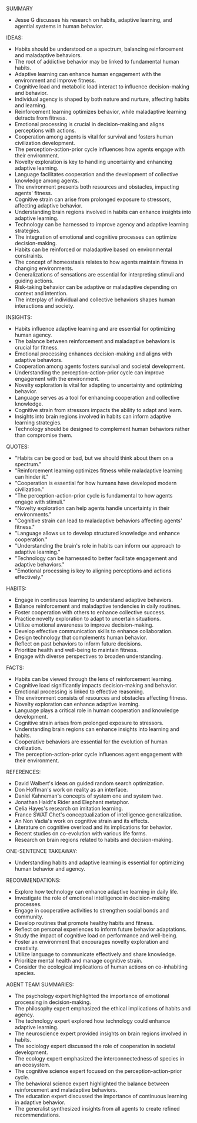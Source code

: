 SUMMARY
- Jesse G discusses his research on habits, adaptive learning, and agential systems in human behavior.

IDEAS:
- Habits should be understood on a spectrum, balancing reinforcement and maladaptive behaviors.
- The root of addictive behavior may be linked to fundamental human habits.
- Adaptive learning can enhance human engagement with the environment and improve fitness.
- Cognitive load and metabolic load interact to influence decision-making and behavior.
- Individual agency is shaped by both nature and nurture, affecting habits and learning.
- Reinforcement learning optimizes behavior, while maladaptive learning detracts from fitness.
- Emotional processing is crucial in decision-making and aligns perceptions with actions.
- Cooperation among agents is vital for survival and fosters human civilization development.
- The perception-action-prior cycle influences how agents engage with their environment.
- Novelty exploration is key to handling uncertainty and enhancing adaptive learning.
- Language facilitates cooperation and the development of collective knowledge among agents.
- The environment presents both resources and obstacles, impacting agents' fitness.
- Cognitive strain can arise from prolonged exposure to stressors, affecting adaptive behavior.
- Understanding brain regions involved in habits can enhance insights into adaptive learning.
- Technology can be harnessed to improve agency and adaptive learning strategies.
- The integration of emotional and cognitive processes can optimize decision-making.
- Habits can be reinforced or maladaptive based on environmental constraints.
- The concept of homeostasis relates to how agents maintain fitness in changing environments.
- Generalizations of sensations are essential for interpreting stimuli and guiding actions.
- Risk-taking behavior can be adaptive or maladaptive depending on context and intention.
- The interplay of individual and collective behaviors shapes human interactions and society.

INSIGHTS:
- Habits influence adaptive learning and are essential for optimizing human agency.
- The balance between reinforcement and maladaptive behaviors is crucial for fitness.
- Emotional processing enhances decision-making and aligns with adaptive behaviors.
- Cooperation among agents fosters survival and societal development.
- Understanding the perception-action-prior cycle can improve engagement with the environment.
- Novelty exploration is vital for adapting to uncertainty and optimizing behavior.
- Language serves as a tool for enhancing cooperation and collective knowledge.
- Cognitive strain from stressors impacts the ability to adapt and learn.
- Insights into brain regions involved in habits can inform adaptive learning strategies.
- Technology should be designed to complement human behaviors rather than compromise them.

QUOTES:
- "Habits can be good or bad, but we should think about them on a spectrum."
- "Reinforcement learning optimizes fitness while maladaptive learning can hinder it."
- "Cooperation is essential for how humans have developed modern civilization."
- "The perception-action-prior cycle is fundamental to how agents engage with stimuli."
- "Novelty exploration can help agents handle uncertainty in their environments."
- "Cognitive strain can lead to maladaptive behaviors affecting agents' fitness."
- "Language allows us to develop structured knowledge and enhance cooperation."
- "Understanding the brain's role in habits can inform our approach to adaptive learning."
- "Technology can be harnessed to better facilitate engagement and adaptive behaviors."
- "Emotional processing is key to aligning perceptions and actions effectively."

HABITS:
- Engage in continuous learning to understand adaptive behaviors.
- Balance reinforcement and maladaptive tendencies in daily routines.
- Foster cooperation with others to enhance collective success.
- Practice novelty exploration to adapt to uncertain situations.
- Utilize emotional awareness to improve decision-making.
- Develop effective communication skills to enhance collaboration.
- Design technology that complements human behavior.
- Reflect on past behaviors to inform future decisions.
- Prioritize health and well-being to maintain fitness.
- Engage with diverse perspectives to broaden understanding.

FACTS:
- Habits can be viewed through the lens of reinforcement learning.
- Cognitive load significantly impacts decision-making and behavior.
- Emotional processing is linked to effective reasoning.
- The environment consists of resources and obstacles affecting fitness.
- Novelty exploration can enhance adaptive learning.
- Language plays a critical role in human cooperation and knowledge development.
- Cognitive strain arises from prolonged exposure to stressors.
- Understanding brain regions can enhance insights into learning and habits.
- Cooperative behaviors are essential for the evolution of human civilization.
- The perception-action-prior cycle influences agent engagement with their environment.

REFERENCES:
- David Walbert's ideas on guided random search optimization.
- Don Hoffman's work on reality as an interface.
- Daniel Kahneman's concepts of system one and system two.
- Jonathan Haidt's Rider and Elephant metaphor.
- Celia Hayes's research on imitation learning.
- France SWAT Chet's conceptualization of intelligence generalization.
- An Non Vadia's work on cognitive strain and its effects.
- Literature on cognitive overload and its implications for behavior.
- Recent studies on co-evolution with various life forms.
- Research on brain regions related to habits and decision-making.

ONE-SENTENCE TAKEAWAY:
- Understanding habits and adaptive learning is essential for optimizing human behavior and agency.

RECOMMENDATIONS:
- Explore how technology can enhance adaptive learning in daily life.
- Investigate the role of emotional intelligence in decision-making processes.
- Engage in cooperative activities to strengthen social bonds and community.
- Develop routines that promote healthy habits and fitness.
- Reflect on personal experiences to inform future behavior adaptations.
- Study the impact of cognitive load on performance and well-being.
- Foster an environment that encourages novelty exploration and creativity.
- Utilize language to communicate effectively and share knowledge.
- Prioritize mental health and manage cognitive strain.
- Consider the ecological implications of human actions on co-inhabiting species. 

AGENT TEAM SUMMARIES:
- The psychology expert highlighted the importance of emotional processing in decision-making.
- The philosophy expert emphasized the ethical implications of habits and agency.
- The technology expert explored how technology could enhance adaptive learning.
- The neuroscience expert provided insights on brain regions involved in habits.
- The sociology expert discussed the role of cooperation in societal development.
- The ecology expert emphasized the interconnectedness of species in an ecosystem.
- The cognitive science expert focused on the perception-action-prior cycle.
- The behavioral science expert highlighted the balance between reinforcement and maladaptive behaviors.
- The education expert discussed the importance of continuous learning in adaptive behavior.
- The generalist synthesized insights from all agents to create refined recommendations.
